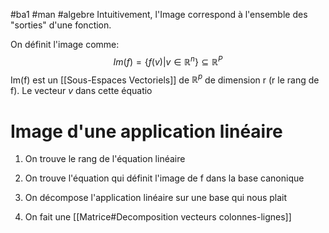 #ba1 #man #algebre 
Intuitivement, l'Image correspond à l'ensemble des  "sorties" d'une fonction.
 
On définit l'image comme:
$$Im(f) =\{ f(v)| v\in \mathbb{R}^n\}\subseteq \mathbb{R}^P$$
Im(f) est un [[Sous-Espaces Vectoriels]] de $\mathbb{R}^p$ de dimension r (r le rang de f).
Le vecteur $v$ dans cette équatio
# Image d'une application linéaire

1) On trouve le rang de l'équation linéaire

2) On trouve l'équation qui définit l'image de f dans la base canonique
3) On décompose l'application linéaire sur une base qui nous plait
4) On fait une [[Matrice#Decomposition vecteurs colonnes-lignes]]